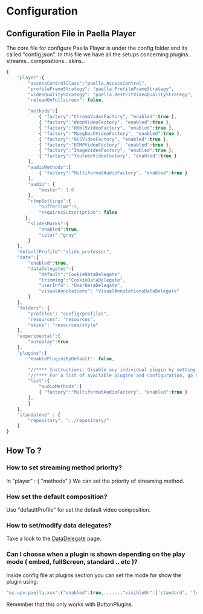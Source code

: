 ---
---

# Configuration

## Configuration File in Paella Player

The core file for configure Paella Player is under the config folder and its called "config.json". 
In this file we have all the setups concerning plugins.. streams.. compositions.. skins.. 


```javascript
{
	"player":{
		"accessControlClass":"paella.AccessControl",
		"profileFrameStrategy": "paella.ProfileFrameStrategy",
		"videoQualityStrategy": "paella.BestFitVideoQualityStrategy",
		"reloadOnFullscreen": false,

		"methods":[
			{ "factory":"ChromaVideoFactory", "enabled":true },
			{ "factory":"WebmVideoFactory", "enabled":true },
			{ "factory":"Html5VideoFactory", "enabled":true },
			{ "factory":"MpegDashVideoFactory", "enabled":true },
			{ "factory":"HLSVideoFactory", "enabled":true },
			{ "factory":"RTMPVideoFactory", "enabled":true },
			{ "factory":"ImageVideoFactory", "enabled":true },
			{ "factory":"YoutubeVideoFactory", "enabled":true }
		],
		"audioMethods":[
			{ "factory":"MultiformatAudioFactory", "enabled":true }
		],
	   	"audio": {
	   		"master": 1.0
	    },
	    "rtmpSettings":{
	    	"bufferTime":5,
	    	"requiresSubscription": false
       },
		"slidesMarks":{
			"enabled":true,
			"color":"gray"
		}
	},
	"defaultProfile":"slide_professor",
	"data":{
		"enabled":true,
		"dataDelegates":{
			"default":"CookieDataDelegate",
			"trimming":"CookieDataDelegate",
			"userInfo": "UserDataDelegate",
			"visualAnnotations": "VisualAnnotationsDataDelegate"
		}
	},
	"folders": {
		"profiles": "config/profiles",
		"resources": "resources",
		"skins": "resources/style"
	},
	"experimental":{
		"autoplay":true
	},
	"plugins":{
		"enablePluginsByDefault": false,		

		"//**** Instructions: Disable any individual plugin by setting its enable property to false": {"enabled": false},
		"//**** For a list of available plugins and configuration, go to": "https://github.com/polimediaupv/paella/blob/master/doc/plugins.md",
		"list":{
			"audioMethods":[
			{ "factory":"MultiformatAudioFactory", "enabled":true }
		],
        }
	},
    "standalone" : {
        "repository": "../repository/"
    }
}


```

## How To ?

### How to set streaming method priority?

In "player" : { "methods" } We can set the priority of streaming method.


### How set the default composition?

Use "defaultProfile" for set the default video composition.


### How to set/modify data delegates?

Take a look to the [DataDelegate](../developers/paella_data.md) page.


### Can I choose when a plugin is shown depending on the play mode ( embed, fullScreen, standard .. etc )?

Inside config file at plugins section you can set the mode for show the plugin using:

```javascript
"es.upv.paella.xxx":{"enabled":true,......,"visibleOn":['standard', 'fullscreen', 'embed']},
```

Remember that this only works with ButtonPlugins.
